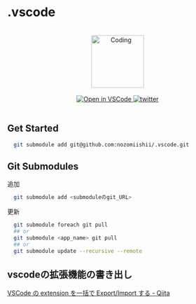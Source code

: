 # .vscode

<!-- Main Image -->
<br>
<div align="center">
  <img src="https://media.giphy.com/media/SS8CV2rQdlYNLtBCiF/giphy.gif" alt="Coding" width="120"/>
</div>
<br>

<!-- shields -->
<div align="center">
  <a target="_blank" href="https://open.vscode.dev/nozomiishii/dev">
    <img alt="Open in VSCode" src="https://img.shields.io/static/v1?logo=visualstudiocode&label=&message=Open%20in%20VSCode&labelColor=2c2c32&color=007acc&logoColor=007acc">
  </a>
  <a target="_blank" href="https://twitter.com/nozomiishii_dev">
    <img alt="twitter" src="https://img.shields.io/twitter/follow/nozomiishii_dev?style=social&label=Follow">
  </a>
</div>
<br>

## Get Started

```sh
  git submodule add git@github.com:nozomiishii/.vscode.git
```

## Git Submodules

追加

```sh
  git submodule add <submoduleのgit_URL>　
```

更新

```sh
  git submodule foreach git pull
  ## or
  git submodule <app_name> git pull
  ## or
  git submodule update --recursive --remote
```

## vscodeの拡張機能の書き出し

[VSCode の extension を一括で Export/Import する - Qiita](https://qiita.com/kent-u/items/0f6de3f7526a1ec7eb7e)
